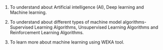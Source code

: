 

1.	To understand about Artificial intelligence (AI), Deep learning and Machine learning.


2.	To understand about different types of machine model algorithms-Supervised Learning Algorithms, Unsupervised Learning Algorithms and Reinforcement Learning Algorithms.


3.	To learn more about machine learning using WEKA tool.
